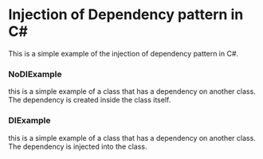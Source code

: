 # Injection of Dependency pattern in C#
This is a simple example of the injection of dependency pattern in C#.

### NoDIExample
this is a simple example of a class that has a dependency on another class. The dependency is created inside the class itself.

### DIExample
this is a simple example of a class that has a dependency on another class. The dependency is injected into the class.